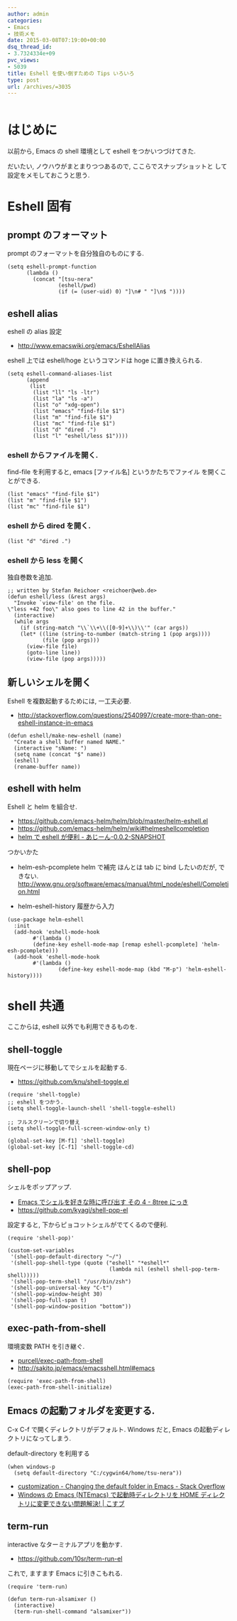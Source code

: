 ```yaml
---
author: admin
categories:
- Emacs
- 技術メモ
date: 2015-03-08T07:19:00+00:00
dsq_thread_id:
- 3.7324334e+09
pvc_views:
- 5039
title: Eshell を使い倒すための Tips いろいろ
type: post
url: /archives/=3035
---
```


<img alt="" src="https://futurismo.biz/wp-content/uploads/emacs_logo.jpg"/>

はじめに
========

以前から, Emacs の shell 環境として eshell をつかいつづけてきた.

だいたい, ノウハウがまとまりつつあるので, ここらでスナップショットと
して設定をメモしておこうと思う.

Eshell 固有
===========

prompt のフォーマット
---------------------

prompt のフォーマットを自分独自のものにする.

``` {.commonlisp}
(setq eshell-prompt-function
      (lambda ()
        (concat "[tsu-nera"
                (eshell/pwd)
                (if (= (user-uid) 0) "]\n# " "]\n$ "))))
```

eshell alias
------------

eshell の alias 設定

-   <http://www.emacswiki.org/emacs/EshellAlias>

eshell 上では eshell/hoge というコマンドは hoge に置き換えられる.

``` {.commonlisp}
(setq eshell-command-aliases-list
      (append
       (list
        (list "ll" "ls -ltr")
        (list "la" "ls -a")
        (list "o" "xdg-open")
        (list "emacs" "find-file $1")
        (list "m" "find-file $1")
        (list "mc" "find-file $1")
        (list "d" "dired .")
        (list "l" "eshell/less $1"))))
```

### eshell からファイルを開く.

find-file を利用すると, emacs \[ファイル名\] というかたちでファイル
を開くことができる.

``` {.commonlisp}
(list "emacs" "find-file $1")
(list "m" "find-file $1")
(list "mc" "find-file $1")
```

### eshell から dired を開く.

``` {.commonlisp}
(list "d" "dired .")
```

### eshell から less を開く

独自巻数を追加.

``` {.commonlisp}
;; written by Stefan Reichoer <reichoer@web.de>
(defun eshell/less (&rest args)
  "Invoke `view-file' on the file.
\"less +42 foo\" also goes to line 42 in the buffer."
  (interactive)
  (while args
    (if (string-match "\\`\\+\\([0-9]+\\)\\'" (car args))
    (let* ((line (string-to-number (match-string 1 (pop args))))
           (file (pop args)))
      (view-file file)
      (goto-line line))
      (view-file (pop args)))))
```

新しいシェルを開く
------------------

Eshell を複数起動するためには, 一工夫必要.

-   <http://stackoverflow.com/questions/2540997/create-more-than-one-eshell-instance-in-emacs>

``` {.commonlisp}
(defun eshell/make-new-eshell (name)
  "Create a shell buffer named NAME."
  (interactive "sName: ")
  (setq name (concat "$" name))
  (eshell)
  (rename-buffer name))
```

eshell with helm
----------------

Eshell と helm を組合せ.

-   <https://github.com/emacs-helm/helm/blob/master/helm-eshell.el>
-   <https://github.com/emacs-helm/helm/wiki#helmeshellcompletion>
-   [helm で eshell が便利 -
    あじーん-0.0.2-SNAPSHOT](http://nishikawasasaki.hatenablog.com/entry/2012/09/12/233116)

つかいかた

-   helm-esh-pcomplete helm で補完 ほんとは tab に bind したいのだが,
    できない.
    <http://www.gnu.org/software/emacs/manual/html_node/eshell/Completion.html>

-   helm-eshell-history 履歴から入力

``` {.commonlisp}
(use-package helm-eshell
  :init
  (add-hook 'eshell-mode-hook
        #'(lambda ()
        (define-key eshell-mode-map [remap eshell-pcomplete] 'helm-esh-pcomplete)))
  (add-hook 'eshell-mode-hook
        #'(lambda ()
                (define-key eshell-mode-map (kbd "M-p") 'helm-eshell-history))))
```

shell 共通
==========

ここからは, eshell 以外でも利用できるものを.

shell-toggle
------------

現在ページに移動してでシェルを起動する.

-   <https://github.com/knu/shell-toggle.el>

``` {.commonlisp}
(require 'shell-toggle)
;; eshell をつかう.
(setq shell-toggle-launch-shell 'shell-toggle-eshell)

;; フルスクリーンで切り替え
(setq shell-toggle-full-screen-window-only t)

(global-set-key [M-f1] 'shell-toggle)
(global-set-key [C-f1] 'shell-toggle-cd)
```

shell-pop
---------

シェルをポップアップ.

-   [Emacs でシェルを好きな時に呼び出す その 4 - 8tree
    にっき](http://d.hatena.ne.jp/kyagi/20090601/1243841415)
-   <https://github.com/kyagi/shell-pop-el>

設定すると, 下からピョコットシェルがでてくるので便利.

``` {.commonlisp}
(require 'shell-pop)'

(custom-set-variables
 '(shell-pop-default-directory "~/")
 '(shell-pop-shell-type (quote ("eshell" "*eshell*"
                                (lambda nil (eshell shell-pop-term-shell)))))
 '(shell-pop-term-shell "/usr/bin/zsh")
 '(shell-pop-universal-key "C-t")
 '(shell-pop-window-height 30)
 '(shell-pop-full-span t)
 '(shell-pop-window-position "bottom"))
```

exec-path-from-shell
--------------------

環境変数 PATH を引き継ぐ.

-   [purcell/exec-path-from-shell](https://github.com/purcell/exec-path-from-shell)
-   <http://sakito.jp/emacs/emacsshell.html#emacs>

``` {.commonlisp}
(require 'exec-path-from-shell)
(exec-path-from-shell-initialize)
```

Emacs の起動フォルダを変更する.
-------------------------------

C-x C-f で開くディレクトリがデフォルト. Windows だと, Emacs
の起動ディレクトリになってしまう.

default-directory を利用する

``` {.commonlisp}
(when windows-p
  (setq default-directory "C:/cygwin64/home/tsu-nera"))
```

-   [customization - Changing the default folder in Emacs - Stack
    Overflow](http://stackoverflow.com/questions/60464/changing-the-default-folder-in-emacs)
-   [Windows の Emacs (NTEmacs) で起動時ディレクトリを HOME
    ディレクトリに変更できない問題解決! |
    こすブ](http://blog.cosscoss.biz/?p=477)

term-run
--------

interactive なターミナルアプリを動かす.

-   <https://github.com/10sr/term-run-el>

これで, ますます Emacs に引きこもれる.

``` {.commonlisp}
(require 'term-run)

(defun term-run-alsamixer ()
  (interactive)
  (term-run-shell-command "alsamixer"))
```
